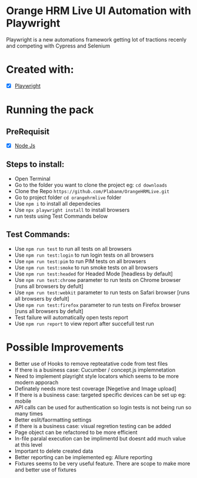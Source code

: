 # Orange HRM Live UI Automation with Playwright
Playwright is a new automations framework getting lot of tractions recenly and competing with Cypress and Selenium


# Created with: 

- [x] [Playwright](https://playwright.dev/)

# Running the pack

## PreRequisit

- [x] [Node Js](https://nodejs.org/es/download/)

## Steps to install:

- Open Terminal
- Go to the folder you want to clone the project eg: `cd downloads`
- Clone the Repo `https://github.com/Plabanm/OrangeHRMLive.git`
- Go to project folder `cd orangehrmlive` folder
- Use `npm i` to install all dependecies
- Use `npx playwright install` to install browsers
- run tests using Test Commands below

## Test Commands:

- Use `npm run test` to run all tests on all browsers
- Use `npm run test:login` to run login tests on all browsers
- Use `npm run test:pim` to run PIM tests on all browsers
- Use `npm run test:smoke` to run smoke tests on all browsers
- Use `npm run test:headed` for Headed Mode [headless by default]
- Use `npm run test:chrome` parameter to run tests on Chrome browser [runs all browsers by defult]
- Use `npm run test:webkit` parameter to run tests on Safari browser [runs all browsers by defult]
- Use `npm run test:firefox` parameter to run tests on Firefox browser [runs all browsers by defult]
- Test failure will automatically open tests report
- Use `npm run report` to view report after succefull test run


# Possible Improvements

- Better use of Hooks to remove repteatative code from test files
- If there is a business case: Cucumber / concept.js implemnetation
- Need to implement playright style locators which seems to be more modern apporach
- Definately needs more test coverage [Negetive and Image upload]
- If there is a business case: targeted specific devices can be set up eg: mobile
- API calls can be used for authentication so login tests is not being run so many times
- Better eslit/faormatting settings
- if there is a business case: visual regretion testing can be added
- Page object can be refactored to be more efficient
- In-file paralal execution can be implimentd but doesnt add much value at this level
- Important to delete created data
- Better reporting can be implemented eg: Allure reporting
- Fixtures seems to be very useful feature. There are scope to make more and better use of fixtures